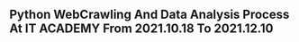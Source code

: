 <h2> Python WebCrawling And Data Analysis Process </br>
     At IT ACADEMY From 2021.10.18 To 2021.12.10 </h2>
